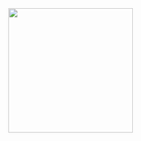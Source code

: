 
 
 

<div>

<img height="250em" align:right src="https://github-readme-stats.vercel.app/api/top-langs/?username=bloodyunicorn&layout=compact&langs_count=16&theme=nightowl"/>

</div>



           
          

